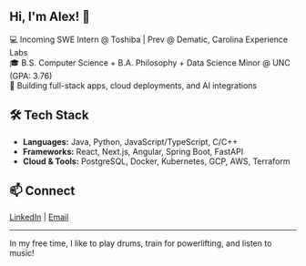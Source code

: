 ## Hi, I'm Alex! 👋

💻 Incoming SWE Intern @ Toshiba | Prev @ Dematic, Carolina Experience Labs  
🎓 B.S. Computer Science + B.A. Philosophy + Data Science Minor @ UNC (GPA: 3.76)  
🚀 Building full-stack apps, cloud deployments, and AI integrations

## 🛠 Tech Stack
- **Languages:** Java, Python, JavaScript/TypeScript, C/C++
- **Frameworks:** React, Next.js, Angular, Spring Boot, FastAPI
- **Cloud & Tools:** PostgreSQL, Docker, Kubernetes, GCP, AWS, Terraform

## 📫 Connect
[LinkedIn](https://linkedin.com/in/alex-h-kim) | [Email](mailto:alexhkim@ad.unc.edu)


---
In my free time, I like to play drums, train for powerlifting, and listen to music!

<!--
**ahkim76/ahkim76** is a ✨ _special_ ✨ repository because its `README.md` (this file) appears on your GitHub profile.

Here are some ideas to get you started:

- 🔭 I’m currently working on ...
- 🌱 I’m currently learning ...
- 👯 I’m looking to collaborate on ...
- 🤔 I’m looking for help with ...
- 💬 Ask me about ...
- 📫 How to reach me: ...
- 😄 Pronouns: ...
- ⚡ Fun fact: ...
-->

